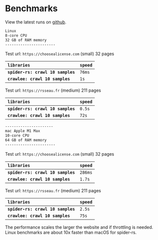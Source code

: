 # Benchmarks

View the latest runs on [github](https://github.com/spider-rs/spider-nodejs/actions/workflows/bench.yml).

```sh
Linux
8-core CPU
32 GB of RAM memory
-----------------------
```

Test url: `https://choosealicense.com` (small)
32 pages

| `libraries`                       | `speed` |
| :-------------------------------- | :------ |
| **`spider-rs: crawl 10 samples`** | `76ms`  |
| **`crawlee: crawl 10 samples`**   | `1s`    |

Test url: `https://rsseau.fr` (medium)
211 pages

| `libraries`                       | `speed` |
| :-------------------------------- | :------ |
| **`spider-rs: crawl 10 samples`** | `0.5s`  |
| **`crawlee: crawl 10 samples`**   | `72s`   |

```sh
----------------------
mac Apple M1 Max
10-core CPU
64 GB of RAM memory
-----------------------
```

Test url: `https://choosealicense.com` (small)
32 pages

| `libraries`                       | `speed` |
| :-------------------------------- | :------ |
| **`spider-rs: crawl 10 samples`** | `286ms` |
| **`crawlee: crawl 10 samples`**   | `1.7s`  |

Test url: `https://rsseau.fr` (medium)
211 pages

| `libraries`                       | `speed` |
| :-------------------------------- | :------ |
| **`spider-rs: crawl 10 samples`** | `2.5s`  |
| **`crawlee: crawl 10 samples`**   | `75s`   |

The performance scales the larger the website and if throttling is needed. Linux benchmarks are about 10x faster than macOS for spider-rs.
